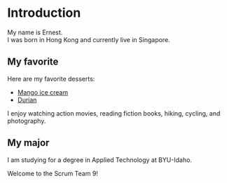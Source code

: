 # Introduction

My name is Ernest.  
I was born in Hong Kong and currently live in Singapore.

## My favorite

Here are my favorite desserts: 
- [Mango ice cream](#Mango-ice-cream)
- [Durian](#Durian)

I enjoy watching action movies, reading fiction books, hiking, cycling, and photography. 

## My major

I am studying for a degree in Applied Technology at BYU-Idaho.

Welcome to the Scrum Team 9!